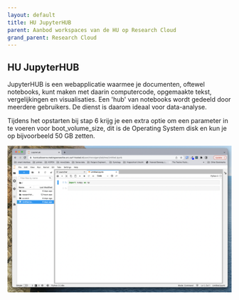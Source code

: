```yaml
---
layout: default
title: HU JupyterHUB
parent: Aanbod workspaces van de HU op Research Cloud
grand_parent: Research Cloud
---
```


## HU JupyterHUB
JupyterHUB is een webapplicatie waarmee je documenten, oftewel notebooks, kunt maken met daarin computercode, opgemaakte tekst, vergelijkingen en visualisaties. Een 'hub' van notebooks wordt gedeeld door meerdere gebruikers. De dienst is daarom ideaal voor data-analyse.

Tijdens het opstarten bij stap 6 krijg je een extra optie om een parameter in te voeren voor boot_volume_size, dit is de Operating System disk en kun je op bijvoorbeeld 50 GB zetten. 

![](/assets/jupyter.png)